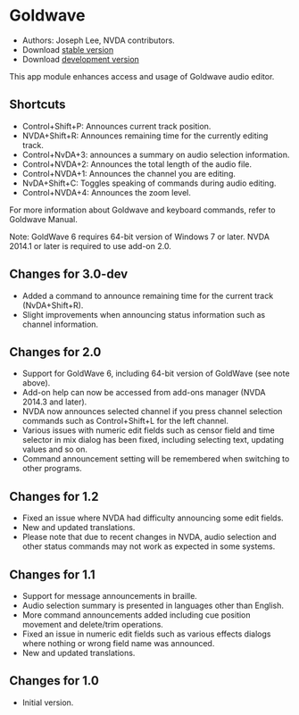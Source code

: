 # Goldwave #

* Authors: Joseph Lee, NVDA contributors.
* Download [stable version][1]
* Download [development version][2]

This app module enhances access and usage of Goldwave audio editor.

## Shortcuts ##

* Control+Shift+P: Announces current track position.
* NVDA+Shift+R: Announces remaining time for the currently editing track.
* Control+NvDA+3: announces a summary on audio selection information.
* Control+NVDA+2: Announces the total length of the audio file.
* Control+NVDA+1: Announces the channel you are editing.
* NvDA+Shift+C: Toggles speaking of commands during audio editing.
* Control+NVDA+4: Announces the zoom level.

For more information about Goldwave and keyboard commands, refer to Goldwave Manual.

Note: GoldWave 6 requires 64-bit version of Windows 7 or later. NVDA 2014.1 or later is required to use add-on 2.0.

## Changes for 3.0-dev

* Added a command to announce remaining time for the current track (NvDA+Shift+R).
* Slight improvements when announcing status information such as channel information.

## Changes for 2.0

* Support for GoldWave 6, including 64-bit version of GoldWave (see note above).
* Add-on help can now be accessed from add-ons manager (NVDA 2014.3 and later).
* NVDA now announces selected channel if you press channel selection commands such as Control+Shift+L for the left channel.
* Various issues with numeric edit fields such as censor field and time selector in mix dialog has been fixed, including selecting text, updating values and so on.
* Command announcement setting will be remembered when switching to other programs.

## Changes for 1.2

* Fixed an issue where NVDA had difficulty announcing some edit fields.
* New and updated translations.
* Please note that due to recent changes in NVDA, audio selection and other status commands may not work as expected in some systems.

## Changes for 1.1

* Support for message announcements in braille.
* Audio selection summary is presented in languages other than English.
* More command announcements added including cue position movement and delete/trim operations.
* Fixed an issue in numeric edit fields such as various effects dialogs where nothing or wrong field name was announced.
* New and updated translations.

## Changes for 1.0

* Initial version.

[1]: http://addons.nvda-project.org/files/get.php?file=gwv

[2]: http://addons.nvda-project.org/files/get.php?file=gwv-dev
